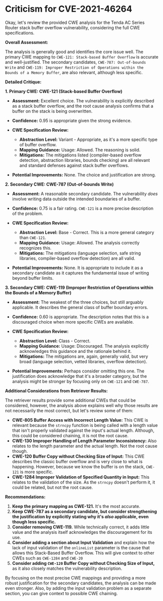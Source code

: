 # Criticism for CVE-2021-46264

Okay, let's review the provided CWE analysis for the Tenda AC Series Router stack buffer overflow vulnerability, considering the full CWE specifications.

**Overall Assessment:**

The analysis is generally good and identifies the core issue well. The primary CWE mapping to `CWE-121: Stack-based Buffer Overflow` is accurate and well-justified. The secondary candidates, `CWE-787: Out-of-bounds Write` and `CWE-119: Improper Restriction of Operations within the Bounds of a Memory Buffer`, are also relevant, although less specific.

**Detailed Critique:**

**1. Primary CWE: CWE-121 (Stack-based Buffer Overflow)**

*   **Assessment:** Excellent choice. The vulnerability is explicitly described as a stack buffer overflow, and the root cause analysis confirms that a buffer on the stack is being overwritten.
*   **Confidence:** 0.95 is appropriate given the strong evidence.
*   **CWE Specification Review:**

    *   **Abstraction Level:** Variant - Appropriate, as it's a more specific type of buffer overflow.
    *   **Mapping Guidance:** Usage: Allowed.  The reasoning is solid.
    *   **Mitigations:** The mitigations listed (compiler-based overflow detection, abstraction libraries, bounds checking) are all relevant and standard defenses against stack buffer overflows.
*   **Potential Improvements:** None. The choice and justification are strong.

**2. Secondary CWE: CWE-787 (Out-of-bounds Write)**

*   **Assessment:**  A reasonable secondary candidate. The vulnerability *does* involve writing data outside the intended boundaries of a buffer.
*   **Confidence:** 0.75 is a fair rating.  `CWE-121` is a more precise description of the problem.
*   **CWE Specification Review:**

    *   **Abstraction Level:** Base - Correct.  This is a more general category than `CWE-121`.
    *   **Mapping Guidance:** Usage: Allowed.  The analysis correctly recognizes this.
    *   **Mitigations:** The mitigations (language selection, safe string libraries, compiler-based overflow detection) are all valid.
*   **Potential Improvements:** None. It is appropriate to include it as a secondary candidate as it captures the fundamental issue of writing beyond buffer limits.

**3. Secondary CWE: CWE-119 (Improper Restriction of Operations within the Bounds of a Memory Buffer)**

*   **Assessment:** The weakest of the three choices, but still arguably applicable.  It describes the general class of buffer boundary errors.
*   **Confidence:** 0.60 is appropriate.  The description notes that this is a discouraged choice when more specific CWEs are available.
*   **CWE Specification Review:**

    *   **Abstraction Level:** Class - Correct.
    *   **Mapping Guidance:** Usage: Discouraged. The analysis explicitly acknowledges this guidance and the rationale behind it.
    *   **Mitigations:** The mitigations are, again, generally valid, but very broad (language selection, vetted libraries, overflow detection).
*   **Potential Improvements:** Perhaps consider omitting this one. The justification does acknowledge that it's a broader category, but the analysis might be stronger by focusing only on `CWE-121` and `CWE-787`.

**Additional Considerations from Retriever Results:**

The retriever results provide some additional CWEs that could be considered, however, the analysis above explains well why those results are not necessarily the most correct, but let's review some of them:

*   **CWE-805 Buffer Access with Incorrect Length Value:** This CWE is relevant because the `strncpy` function is being called with a length value that isn't properly validated against the input's actual length. Although, this could be considered chaining, it is not the root cause.
*   **CWE-130 Improper Handling of Length Parameter Inconsistency:** Also relates to the length parameter and the actual length. Not the root cause though.
*   **CWE-120 Buffer Copy without Checking Size of Input:** This CWE describes the classic buffer overflow and is very close to what is happening. However, because we know the buffer is on the stack, `CWE-121` is more specific.
*   **CWE-1284 Improper Validation of Specified Quantity in Input:** This relates to the validation of the size. As the `strncpy` doesn't perform it, it could be related, but not the root cause.

**Recommendations:**

1.  **Keep the primary mapping as CWE-121.**  It's the most accurate.
2.  **Keep CWE-787 as a secondary candidate, but consider strengthening the justification by explicitly stating why it's *also* applicable, even though less specific.**
3.  **Consider removing CWE-119.**  While technically correct, it adds little value and the analysis itself acknowledges the discouragement for its use.
4.  **Consider adding a section about Input Validation** and explain how the lack of input validation of the `onlineList` parameter is the cause that allows this Stack-Based Buffer Overflow. This will give context to other CWEs such as `CWE-1284` and `CWE-20`
5.  **Consider adding `CWE-120` Buffer Copy without Checking Size of Input,** as it also closely matches the vulnerability description.

By focusing on the most precise CWE mappings and providing a more robust justification for the secondary candidates, the analysis can be made even stronger. Also, by adding the input validation problem as a separate section, you can give context to possible CWE chaining.
